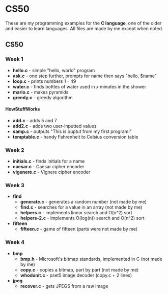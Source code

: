# CS50

These are my programming examples for the **C language**, one of the older and easier to learn languages. All files are made by me except when noted.

## CS50

### Week 1
* **hello.c** - simple "hello, world" program
* **ask.c** - one step further, prompts for name then says "hello, $name"
* **loop.c** - prints numbers 1 - 49
* **water.c** - finds bottles of water used in *x* minutes in the shower
* **mario.c** - makes pyramids
* **greedy.c** - greedy algorithm

#### HowStuffWorks
* **add.c** - adds 5 and 7
* **add2.c** - adds two user-inputted values
* **samp.c** - outputs "This is ouptut from my first program!"
* **temptable.c** - handy Fahrenheit to Celsius conversion table

### Week 2
* **initials.c** - finds initials for a name
* **caesar.c** - Caesar cipher encoder
* **vigenere.c** - Vignere cipher encoder

### Week 3
* **find**
  * **generate.c** - generates a random number (not made by me)
  * **find.c** - searches for a value in an array (not made by me)
  * **helpers.c** - implements linear search and O(n^2) sort
  * **helpers-2.c** - implements O(log(n)) search and O(n^2) sort
* **fifteen**
  * **fifteen.c** - game of fifteen (parts were not made by me)

### Week 4
* **bmp**
  * **bmp.h** - Microsoft's bitmap standards, implemented in C (not made by me)
  * **copy.c** - copies a bitmap, part by part (not made by me)
  * **whodunit.c** - pset5 image decoder (copy.c + 2 lines)
* **jpeg**
  * **recover.c** - gets JPEGS from a raw image
